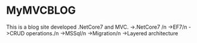 # MyMVCBLOG
This is a blog site developed .NetCore7 and MVC.
->.NetCore7 /n
->EF7/n
->CRUD operations./n
->MSSql/n
->Migration/n
->Layered architecture
